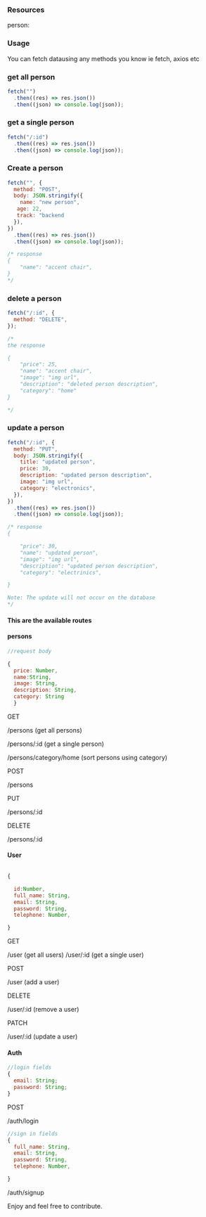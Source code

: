 ### Resources

person:

### Usage

You can fetch datausing any methods you know ie fetch, axios etc

### get all person

```js
fetch("")
  .then((res) => res.json())
  .then((json) => console.log(json));
```

### get a single person

```js
fetch("/:id")
  .then((res) => res.json())
  .then((json) => console.log(json));
```

### Create a person

```js
fetch("", {
  method: "POST",
  body: JSON.stringify({
    name: "new person",
   age: 22,
   track: "backend
  }),
})
  .then((res) => res.json())
  .then((json) => console.log(json));

/* response
{
    "name": "accent chair",
}
*/
```

### delete a person

```js
fetch("/:id", {
  method: "DELETE",
});

/*
the response

{
    "price": 25,
    "name": "accent chair",
    "image": "img url",
    "description": "deleted person description",
    "category": "home"
}

*/
```

### update a person

```js
fetch("/:id", {
  method: "PUT",
  body: JSON.stringify({
    title: "updated person",
    price: 30,
    description: "updated person description",
    image: "img url",
    category: "electronics",
  }),
})
  .then((res) => res.json())
  .then((json) => console.log(json));

/* response
{

    "price": 30,
    "name": "updated person",
    "image": "img url",
    "description": "updated person description",
    "category": "electrinics",

}

Note: The update will not occur on the database
*/
```

#### This are the available routes

#### persons

```js
//request body

{
  price: Number,
  name:String,
  image: String,
  description: String,
  category: String
  }

```

GET

/persons (get all persons)

/persons/:id (get a single person)

/persons/category/home (sort persons using category)

POST

/persons

PUT

/persons/:id

DELETE

/persons/:id

#### User

```js

{

  id:Number,
  full_name: String,
  email: String,
  password: String,
  telephone: Number,

}

```

GET

/user (get all users)
/user/:id (get a single user)

POST

/user (add a user)

DELETE

/user/:id (remove a user)

PATCH

/user/:id (update a user)

#### Auth

```js
//login fields
{
  email: String;
  password: String;
}
```

POST

/auth/login

```js
//sign in fields
{
  full_name: String,
  email: String,
  password: String,
  telephone: Number,

}
```

/auth/signup

Enjoy and feel free to contribute.
